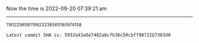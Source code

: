 Now the time is 2022-09-20 07:39:21 am

---

<small>1161229658119923238565180974158</small>

```txt
Latest commit SHA is: 5932e43a0e7482a8cfb36c50cbff98722b7303d0
```
